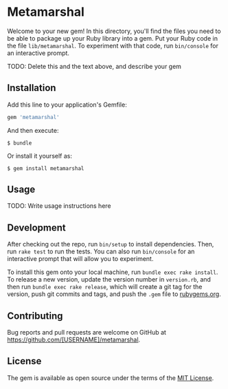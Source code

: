 # Metamarshal

Welcome to your new gem! In this directory, you'll find the files you need to be able to package up your Ruby library into a gem. Put your Ruby code in the file `lib/metamarshal`. To experiment with that code, run `bin/console` for an interactive prompt.

TODO: Delete this and the text above, and describe your gem

## Installation

Add this line to your application's Gemfile:

```ruby
gem 'metamarshal'
```

And then execute:

    $ bundle

Or install it yourself as:

    $ gem install metamarshal

## Usage

TODO: Write usage instructions here

## Development

After checking out the repo, run `bin/setup` to install dependencies. Then, run `rake test` to run the tests. You can also run `bin/console` for an interactive prompt that will allow you to experiment.

To install this gem onto your local machine, run `bundle exec rake install`. To release a new version, update the version number in `version.rb`, and then run `bundle exec rake release`, which will create a git tag for the version, push git commits and tags, and push the `.gem` file to [rubygems.org](https://rubygems.org).

## Contributing

Bug reports and pull requests are welcome on GitHub at https://github.com/[USERNAME]/metamarshal.

## License

The gem is available as open source under the terms of the [MIT License](https://opensource.org/licenses/MIT).

